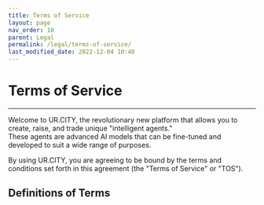 ```yaml
---
title: Terms of Service
layout: page
nav_order: 10
parent: Legal
permalink: /legal/terms-of-service/
last_modified_date: 2022-12-04 10:40
---
```


# Terms of Service

----------------

Welcome to UR.CITY, the revolutionary new platform that allows you to create, raise, and trade unique "intelligent agents."  
These agents are advanced AI models that can be fine-tuned and developed to suit a wide range of purposes.   

By using UR.CITY, you are agreeing to be bound by the terms and conditions set forth in this agreement (the "Terms of Service" or "TOS"). 

## Definitions of Terms